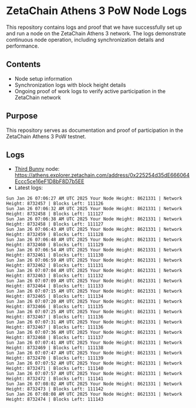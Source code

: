 # ZetaChain Athens 3 PoW Node Logs
This repository contains logs and proof that we have successfully set up and run a node on the ZetaChain Athens 3 network. The logs demonstrate continuous node operation, including synchronization details and performance.

## Contents
- Node setup information
- Synchronization logs with block height details
- Ongoing proof of work logs to verify active participation in the ZetaChain network

## Purpose
This repository serves as documentation and proof of participation in the ZetaChain Athens 3 PoW testnet.

## Logs

- [Third Bunny](https://thirdbunny.xyz/) node: https://athens.explorer.zetachain.com/address/0x225254d35dE666064Eccc5ce16eF1D8bF8D7b5EE
- Latest logs:
```
Sun Jan 26 07:06:27 AM UTC 2025 Your Node Height: 8621331 | Network Height: 8732457 | Blocks Left: 111126
Sun Jan 26 07:06:32 AM UTC 2025 Your Node Height: 8621331 | Network Height: 8732458 | Blocks Left: 111127
Sun Jan 26 07:06:38 AM UTC 2025 Your Node Height: 8621331 | Network Height: 8732458 | Blocks Left: 111127
Sun Jan 26 07:06:43 AM UTC 2025 Your Node Height: 8621331 | Network Height: 8732459 | Blocks Left: 111128
Sun Jan 26 07:06:48 AM UTC 2025 Your Node Height: 8621331 | Network Height: 8732460 | Blocks Left: 111129
Sun Jan 26 07:06:54 AM UTC 2025 Your Node Height: 8621331 | Network Height: 8732461 | Blocks Left: 111130
Sun Jan 26 07:06:59 AM UTC 2025 Your Node Height: 8621331 | Network Height: 8732462 | Blocks Left: 111131
Sun Jan 26 07:07:04 AM UTC 2025 Your Node Height: 8621331 | Network Height: 8732463 | Blocks Left: 111132
Sun Jan 26 07:07:09 AM UTC 2025 Your Node Height: 8621331 | Network Height: 8732464 | Blocks Left: 111133
Sun Jan 26 07:07:15 AM UTC 2025 Your Node Height: 8621331 | Network Height: 8732465 | Blocks Left: 111134
Sun Jan 26 07:07:20 AM UTC 2025 Your Node Height: 8621331 | Network Height: 8732466 | Blocks Left: 111135
Sun Jan 26 07:07:25 AM UTC 2025 Your Node Height: 8621331 | Network Height: 8732467 | Blocks Left: 111136
Sun Jan 26 07:07:31 AM UTC 2025 Your Node Height: 8621331 | Network Height: 8732467 | Blocks Left: 111136
Sun Jan 26 07:07:36 AM UTC 2025 Your Node Height: 8621331 | Network Height: 8732468 | Blocks Left: 111137
Sun Jan 26 07:07:41 AM UTC 2025 Your Node Height: 8621331 | Network Height: 8732469 | Blocks Left: 111138
Sun Jan 26 07:07:47 AM UTC 2025 Your Node Height: 8621331 | Network Height: 8732470 | Blocks Left: 111139
Sun Jan 26 07:07:52 AM UTC 2025 Your Node Height: 8621331 | Network Height: 8732471 | Blocks Left: 111140
Sun Jan 26 07:07:57 AM UTC 2025 Your Node Height: 8621331 | Network Height: 8732472 | Blocks Left: 111141
Sun Jan 26 07:08:02 AM UTC 2025 Your Node Height: 8621331 | Network Height: 8732473 | Blocks Left: 111142
Sun Jan 26 07:08:08 AM UTC 2025 Your Node Height: 8621331 | Network Height: 8732474 | Blocks Left: 111143
```
